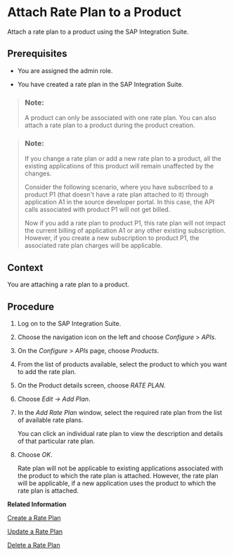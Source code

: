 <!-- loiocc5c942e32df494785c33ba0fc0346f4 -->

# Attach Rate Plan to a Product

Attach a rate plan to a product using the SAP Integration Suite.



<a name="loiocc5c942e32df494785c33ba0fc0346f4__prereq_v3f_lvp_bz"/>

## Prerequisites

-   You are assigned the admin role.

-   You have created a rate plan in the SAP Integration Suite.


> ### Note:  
> A product can only be associated with one rate plan. You can also attach a rate plan to a product during the product creation.

> ### Note:  
> If you change a rate plan or add a new rate plan to a product, all the existing applications of this product will remain unaffected by the changes.
> 
> Consider the following scenario, where you have subscribed to a product P1 \(that doesn't have a rate plan attached to it\) through application A1 in the source developer portal. In this case, the API calls associated with product P1 will not get billed.
> 
> Now if you add a rate plan to product P1, this rate plan will not impact the current billing of application A1 or any other existing subscription. However, if you create a new subscription to product P1, the associated rate plan charges will be applicable.



## Context

You are attaching a rate plan to a product.



## Procedure

1.  Log on to the SAP Integration Suite.

2.  Choose the navigation icon on the left and choose *Configure* \> *APIs*.

3.  On the *Configure* \> *APIs* page, choose *Products*.

4.  From the list of products available, select the product to which you want to add the rate plan.

5.  On the Product details screen, choose *RATE PLAN*.

6.  Choose *Edit → Add Plan*.

7.  In the *Add Rate Plan* window, select the required rate plan from the list of available rate plans.

    You can click an individual rate plan to view the description and details of that particular rate plan.

8.  Choose *OK*.

    Rate plan will not be applicable to existing applications associated with the product to which the rate plan is attached. However, the rate plan will be applicable, if a new application uses the product to which the rate plan is attached.


**Related Information**  


[Create a Rate Plan](create-a-rate-plan-cfe6a30.md "Create a rate plan using the SAP Integration Suite.")

[Update a Rate Plan](update-a-rate-plan-b8c1e6b.md "Update a rate plan using the SAP Integration Suite.")

[Delete a Rate Plan](delete-a-rate-plan-d4181ad.md "Delete a rate plan using the SAP Integration Suite.")

